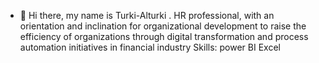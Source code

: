 - 👋 Hi there, my name is Turki-Alturki
  . HR professional, with an orientation and inclination for organizational development to raise the efficiency of organizations through digital transformation and process automation initiatives in financial industry 
Skills:
power BI
Excel
